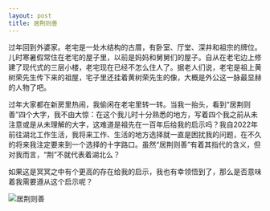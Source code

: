 ```yaml
---
layout: post
title: 居荆则善
---
```


过年回到外婆家。老宅是一处木结构的古厝，有卧室、厅堂、深井和祖宗的牌位。儿时寒暑假常住在老宅的屋子里，以前是妈妈和舅舅们的屋子。自从在老宅边上修建了现代式的三层小楼，老宅现在已经不怎么住人了。据老人们说，老宅是祖上黄树荣先生传下来的祖屋，宅子里还挂着黄树荣先生的像，大概是外公这一脉最显赫的人物了吧。

过年大家都在新房里热闹，我偷闲在老宅里转一转。当我一抬头，看到“居荆则善”四个大字，我不由大惊：在这个我儿时十分熟悉的地方，写着四个我之前从未注意或是从未理解的大字，这难道是祖先在一百年后给我的启示吗？我自2022年前往湖北工作生活，我将来工作、生活的地方选择就一直是困扰我的问题，在不久的将来我注定要来到一个选择的十字路口。虽然“居荆则善”有着其指代的含义，但对我而言，“荆”不就代表着湖北么？

如果这是冥冥之中有个更高的存在给我的启示，我也有幸领悟到了，那么是否意味着我需要遵从这个启示呢？

![居荆则善](https://cdn.jsdelivr.net/gh/psymaze/psymaze.github.io/post-images/ju-jing-ze-shan.jpeg)